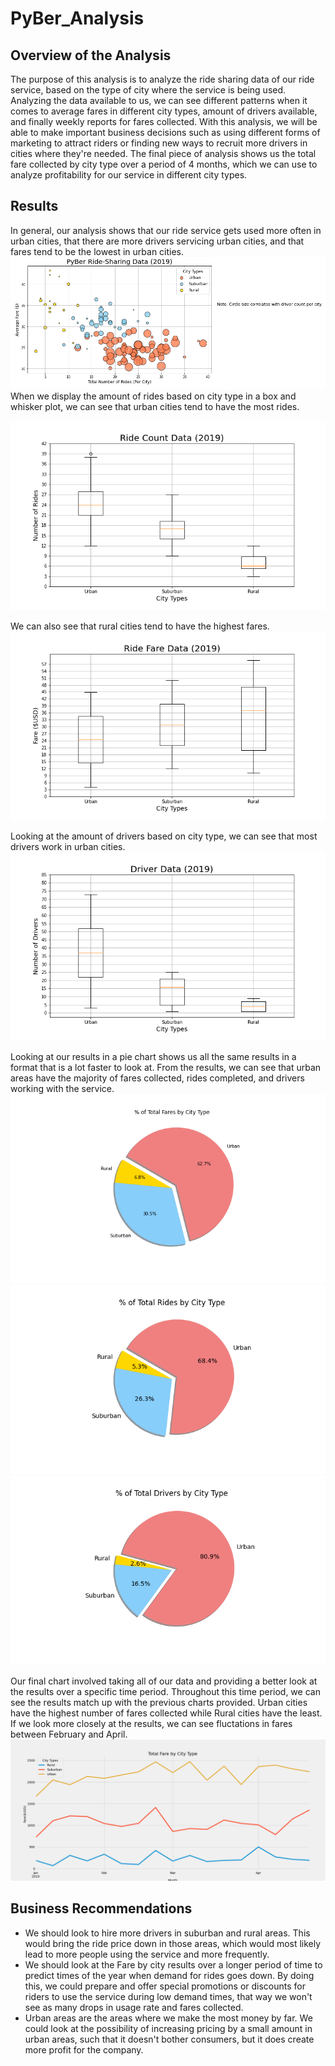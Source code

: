 # PyBer_Analysis
## Overview of the Analysis
The purpose of this analysis is to analyze the ride sharing data of our ride service, based on the type of city where the service is being used. Analyzing the data available to us, we can see different patterns when it comes to average fares in different city types, amount of drivers available, and finally weekly reports for fares collected. With this analysis, we will be able to make important business decisions such as using different forms of marketing to attract riders or finding new ways to recruit more drivers in cities where they're needed. The final piece of analysis shows us the total fare collected by city type over a period of 4 months, which we can use to analyze profitability for our service in different city types.
## Results
In general, our analysis shows that our ride service gets used more often in urban cities, that there are more drivers servicing urban cities, and that fares tend to be the lowest in urban cities.
![Scatter Chart](https://github.com/jlozano1990/PyBer_Analysis/blob/main/Analysis/Fig1.png)
When we display the amount of rides based on city type in a box and whisker plot, we can see that urban cities tend to have the most rides.

![Box and Whisker ride count](https://github.com/jlozano1990/PyBer_Analysis/blob/main/Analysis/Fig2.png)

We can also see that rural cities tend to have the highest fares.
![Box and whisker ride fare](https://github.com/jlozano1990/PyBer_Analysis/blob/main/Analysis/Fig3.png)

Looking at the amount of drivers based on city type, we can see that most drivers work in urban cities.
![Box and whisker driver count](https://github.com/jlozano1990/PyBer_Analysis/blob/main/Analysis/Fig4.png)


Looking at our results in a pie chart shows us all the same results in a format that is a lot faster to look at. From the results, we can see that urban areas have the majority of fares collected, rides completed, and drivers working with the service.
![Pie chart total fares](https://github.com/jlozano1990/PyBer_Analysis/blob/main/Analysis/Fig5.png)
![Pie chart total rides](https://github.com/jlozano1990/PyBer_Analysis/blob/main/Analysis/Fig6.png)
![Pie chart total drivers](https://github.com/jlozano1990/PyBer_Analysis/blob/main/Analysis/Fig7.png)

Our final chart involved taking all of our data and providing a better look at the results over a specific time period. Throughout this time period, we can see the results match up with the previous charts provided. Urban cities have the highest number of fares collected while Rural cities have the least. If we look more closely at the results, we can see fluctations in fares between February and April.
![Fare by city type line chart](https://github.com/jlozano1990/PyBer_Analysis/blob/main/Analysis/fig8.png)
## Business Recommendations
- We should look to hire more drivers in suburban and rural areas. This would bring the ride price down in those areas, which would most likely lead to more people using the service and more frequently.
- We should look at the Fare by city results over a longer period of time to predict times of the year when demand for rides goes down. By doing this, we could prepare and offer special promotions or discounts for riders to use the service during low demand times, that way we won't see as many drops in usage rate and fares collected.
- Urban areas are the areas where we make the most money by far. We could look at the possibility of increasing pricing by a small amount in urban areas, such that it doesn't bother consumers, but it does create more profit for the company.
